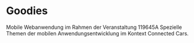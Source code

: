 # Goodies

Mobile Webanwendung im Rahmen der Veranstaltung 119645A Spezielle Themen der mobilen Anwendungsentwicklung im Kontext Connected Cars.